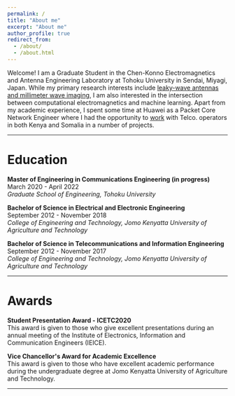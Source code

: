 ```yaml
---
permalink: /
title: "About me"
excerpt: "About me"
author_profile: true
redirect_from:
  - /about/
  - /about.html
---
```


Welcome! I am a Graduate Student in the Chen-Konno Electromagnetics and Antenna Engineering Laboratory at Tohoku University in Sendai, Miyagi, Japan. While my primary research interests include [leaky-wave antennas and millimeter wave imaging](publications.md), I am also interested in the intersection between computational electromagnetics and machine learning. Apart from my academic experience, I spent some time at Huawei as a Packet Core Network Engineer where I had the opportunity to [work](cv.md) with Telco. operators in both Kenya and Somalia in a number of projects.

------

Education
======
**Master of Engineering in Communications Engineering (in progress)**<br>
March 2020 - April 2022<br>
<em>Graduate School of Engineering, Tohoku University</em><br>

**Bachelor of Science in Electrical and Electronic Engineering**<br>
September 2012 - November 2018<br>
<em>College of Engineering and Technology, Jomo Kenyatta University of Agriculture and Technology</em><br>

**Bachelor of Science in Telecommunications and Information Engineering**<br>
September 2012 - November 2017<br>
<em>College of Engineering and Technology, Jomo Kenyatta University of Agriculture and Technology</em><br>

------

Awards
======
**Student Presentation Award - ICETC2020**<br>
This award is given to those who give excellent presentations during an annual meeting of the Institute of Electronics, Information and Communication Engineers (IEICE).

**Vice Chancellor's Award for Academic Excellence**<br>
This award is given to those who have excellent academic performance during the undergraduate degree at Jomo Kenyatta University of Agriculture and Technology.

------
